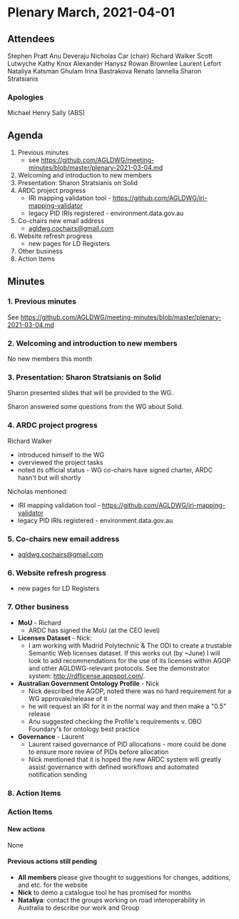 # Plenary March, 2021-04-01

## Attendees
Stephen Pratt
Anu Deveraju
Nicholas Car (chair)
Richard Walker
Scott Lutwyche
Kathy Knox
Alexander Hanysz
Rowan Brownlee
Laurent Lefort
Nataliya Katsman
Ghulam
Irina Bastrakova
Renato Iannella
Sharon Stratsianis

### Apologies
Michael Henry
Sally (ABS)


## Agenda
1. Previous minutes
    * see <https://github.com/AGLDWG/meeting-minutes/blob/master/plenary-2021-03-04.md>
2. Welcoming and introduction to new members
3. Presentation: Sharon Stratsianis on Solid
4. ARDC project progress
    * IRI mapping validation tool - https://github.com/AGLDWG/iri-mapping-validator
    * legacy PID IRIs registered - environment.data.gov.au
5. Co-chairs new email address
    * agldwg.cochairs@gmail.com
6. Website refresh progress
    * new pages for LD Registers
7. Other business
8. Action Items

## Minutes

### 1. Previous minutes
See <https://github.com/AGLDWG/meeting-minutes/blob/master/plenary-2021-03-04.md>


### 2. Welcoming and introduction to new members
No new members this month


### 3. Presentation: Sharon Stratsianis on Solid
Sharon presented slides that will be provided to the WG.

Sharon answered some questions from the WG about Solid.


### 4. ARDC project progress
Richard Walker
* introduced himself to the WG
* overviewed the project tasks
* noted its official status - WG co-chairs have signed charter, ARDC hasn't but will shortly

Nicholas mentioned:
* IRI mapping validation tool - https://github.com/AGLDWG/iri-mapping-validator
* legacy PID IRIs registered - environment.data.gov.au


### 5. Co-chairs new email address
* agldwg.cochairs@gmail.com


### 6. Website refresh progress
* new pages for LD Registers


### 7. Other business

* **MoU** - Richard
    * ARDC has signed the MoU  (at the CEO level)
* **Licenses Dataset** - Nick: 
    * I am working with Madrid Polytechnic & The ODI to create a trustable Semantic Web licenses dataset. If this works out (by ~June) I will look to add recommendations for the use of its licenses within AGOP and other AGLDWG-relevant protocols. See the demonstrator system: <http://rdflicense.appspot.com/>.
* **Australian Government Ontology Profile** - Nick
   * Nick described the AGOP, noted there was no hard requirement for a WG approvale/release of it
   * he will request an IRI for it in the normal way and then make a "0.5" release
   * Anu suggested checking the Profile's requirements v. OBO Foundary's for ontology best practice
* **Governance** - Laurent
   * Laurent raised governance of PID allocations - more could be done to ensure more review of PIDs before allocation
   * Nick mentioned that it is hoped the new ARDC system will greatly assist governance with defined workflows and automated notification sending

### 8. Action Items

### Action Items
#### New actions
None

#### Previous actions still pending
* **All members** please give thought to suggestions for changes, additions, and etc. for the website
* **Nick** to demo a catalogue tool he has promised for months
* **Nataliya**: contact the groups working on road interoperability in Australia to describe our work and Group
